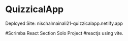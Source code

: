 # QuizzicalApp

Deployed Site: nischalmainali21-quizzicalapp.netlify.app

#Scrimba React Section Solo Project
#reactjs using vite.